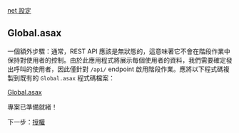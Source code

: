 [net 設定](/zh-TW/environment/setup/net.md ':include :type=markdown')

## Global.asax

一個額外步驟：通常，REST API 應該是無狀態的，這意味著它不會在階段作業中保持對使用者的控制。由於此應用程式將展示每個使用者的資料，我們需要確定發出呼叫的使用者，因此僅針對 `/api/` endpoint 啟用階段作業。應將以下程式碼複製到既有的 `Global.asax` 程式碼檔案：

[Global.asax](_snippets/viewhubmodels/net/Global.asax ':include :type=code csharp')

專案已準備就緒！

下一步：[授權](/zh-TW/oauth/3legged/)